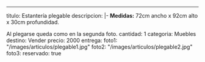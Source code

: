 ---
titulo: Estantería plegable
descripcion: |-
  **Medidas:** 72cm ancho x 92cm alto x 30cm profundidad.

  Al plegarse queda como en la segunda foto.
cantidad: 1
categoria: Muebles
destino: Vender
precio: 2000
entrega: 
foto1: "/images/articulos/plegable1.jpg"
foto2: "/images/articulos/plegable2.jpg"
foto3: 
reservado: true
